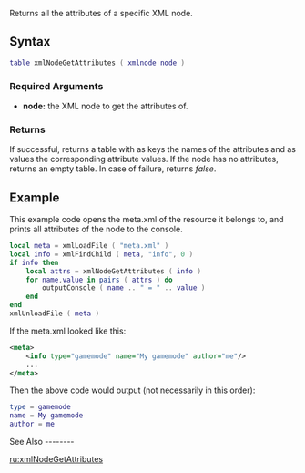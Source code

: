 Returns all the attributes of a specific XML node.

Syntax
------

``` lua
table xmlNodeGetAttributes ( xmlnode node )
```

### Required Arguments

-   **node:** the XML node to get the attributes of.

### Returns

If successful, returns a table with as keys the names of the attributes and as values the corresponding attribute values. If the node has no attributes, returns an empty table. In case of failure, returns *false*.

Example
-------

<section name="Server" class="server" show="true">
This example code opens the meta.xml of the resource it belongs to, and prints all attributes of the <info> node to the console.

``` lua
local meta = xmlLoadFile ( "meta.xml" )
local info = xmlFindChild ( meta, "info", 0 )
if info then
    local attrs = xmlNodeGetAttributes ( info )
    for name,value in pairs ( attrs ) do
        outputConsole ( name .. " = " .. value )
    end
end
xmlUnloadFile ( meta )
```

If the meta.xml looked like this:

``` xml
<meta>
    <info type="gamemode" name="My gamemode" author="me"/>
    ...
</meta>
```

Then the above code would output (not necessarily in this order):

``` lua
type = gamemode
name = My gamemode
author = me
```

</section>
See Also
--------

[ru:xmlNodeGetAttributes](/docs/ru:xmlNodeGetAttributes.md "wikilink")
